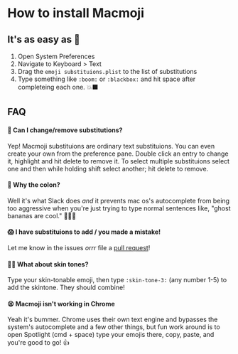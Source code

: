 # How to install Macmoji
## It's as easy as 🔢

1. Open System Preferences
2. Navigate to Keyboard > Text
3. Drag the `emoji substituions.plist` to the list of substitutions
4. Type something like `:boom:` or `:blackbox:` and hit space after completeing each one. 💥⬛️

## FAQ

#### 🤔 Can I change/remove substitutions?
Yep! Macmoji substituions are ordinary text substituions. You can even create your own from the preference pane. Double click an entry to change it, highlight and hit delete to remove it. To select multiple substituions select one and then while holding shift select another; hit delete to remove.

#### 💩 Why the colon?
Well it's what Slack does *and* it prevents mac os's autocomplete from being too aggressive when you're just trying to type normal sentences like, "ghost bananas are cool." 👻🍌🆒 

#### 😱 I have substituions to add / you made a mistake!
Let me know in the issues *orrr* file a [pull request](https://yangsu.github.io/pull-request-tutorial/)!

#### 🖐🏽 What about skin tones?
Type your skin-tonable emoji, then type `:skin-tone-3:` (any number 1-5) to add the skintone. They should combine!

#### 😫 Macmoji isn't working in Chrome 
Yeah it's bummer. Chrome uses their own text engine and bypasses the system's autocomplete and a few other things, but fun work around is to open Spotlight (cmd + space) type your emojis there, copy, paste, and you're good to go! 👍 
